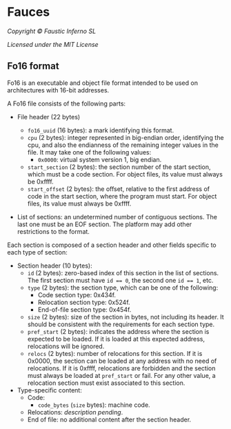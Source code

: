 # Fauces

*Copyright © Faustic Inferno SL*

*Licensed under the MIT License*

## Fo16 format

Fo16 is an executable and object file format intended to be used on architectures with 16-bit addresses.

A Fo16 file consists of the following parts:

* File header (22 bytes)
    * `fo16_uuid` (16 bytes): a mark identifying this format.
    * `cpu` (2 bytes): integer represented in big-endian order, identifying the cpu, and also the endianness of the remaining integer values in the file. It may take one of the following values:
        * `0x0000`: virtual system version 1, big endian.
    * `start_section` (2 bytes): the section number of the start section, which must be a code section. For object files, its value must always be 0xffff.
    * `start_offset` (2 bytes): the offset, relative to the first address of code in the start section, where the program must start. For object files, its value must always be 0xffff.

* List of sections: an undetermined number of contiguous sections. The last one must be an EOF section. The platform may add other restrictions to the format.

Each section is composed of a section header and other fields specific to each type of section:

* Section header (10 bytes):
    * `id` (2 bytes): zero-based index of this section in the list of sections. The first section must have `id == 0`, the second one `id == 1`, etc.
    * `type` (2 bytes): the section type, which can be one of the following:
        * Code section type: 0x434f.
        * Relocation section type: 0x524f.
        * End-of-file section type: 0x454f.
    * `size` (2 bytes): size of the section in bytes, not including its header. It should be consistent with the requirements for each section type.
    * `pref_start` (2 bytes): indicates the address where the section is expected to be loaded. If it is loaded at this expected address, relocations will be ignored.
    * `relocs` (2 bytes): number of relocations for this section. If it is 0x0000, the section can be loaded at any address with no need of relocations. If it is 0xffff, relocations are forbidden and the section must always be loaded at `pref_start` or fail. For any other value, a relocation section must exist associated to this section.
* Type-specific content:
    * Code:
        * `code_bytes` (`size` bytes): machine code.
    * Relocations: *description pending*.
    * End of file: no additional content after the section header.
